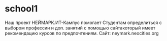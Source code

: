 # school1
Наш проект НЕЙМАРК.ИТ-Кампус помогает Студентам определиться с выбором профессии и доп. занятий с помощью сайтакоторый имеет рекомендацию курсов по предпочтениям.
Сайт: neymark.neocities.org
